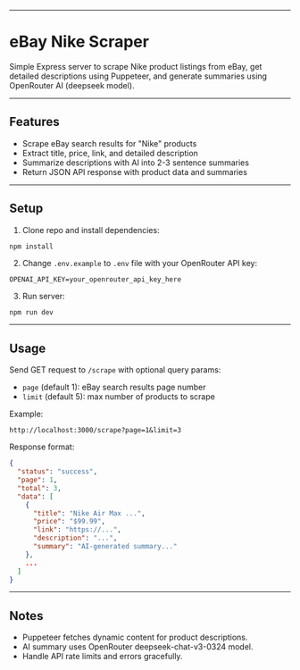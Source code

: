 

---

# eBay Nike Scraper

Simple Express server to scrape Nike product listings from eBay, get detailed descriptions using Puppeteer, and generate summaries using OpenRouter AI (deepseek model).

---

## Features

* Scrape eBay search results for "Nike" products
* Extract title, price, link, and detailed description
* Summarize descriptions with AI into 2-3 sentence summaries
* Return JSON API response with product data and summaries

---

## Setup

1. Clone repo and install dependencies:

```bash
npm install
```

2. Change `.env.example` to `.env` file with your OpenRouter API key:

```
OPENAI_API_KEY=your_openrouter_api_key_here

```

3. Run server:
   
```
npm run dev

```

---

## Usage

Send GET request to `/scrape` with optional query params:

* `page` (default 1): eBay search results page number
* `limit` (default 5): max number of products to scrape

Example:

```
http://localhost:3000/scrape?page=1&limit=3
```

Response format:

```json
{
  "status": "success",
  "page": 1,
  "total": 3,
  "data": [
    {
      "title": "Nike Air Max ...",
      "price": "$99.99",
      "link": "https://...",
      "description": "...",
      "summary": "AI-generated summary..."
    },
    ...
  ]
}
```

---

## Notes

* Puppeteer fetches dynamic content for product descriptions.
* AI summary uses OpenRouter deepseek-chat-v3-0324 model.
* Handle API rate limits and errors gracefully.

